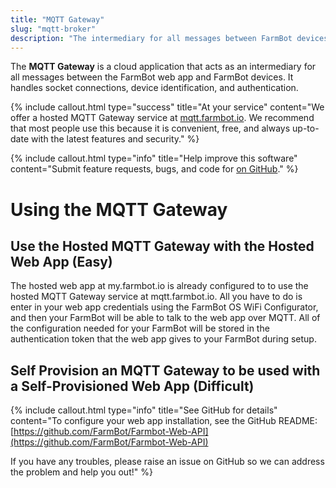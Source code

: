 ```yaml
---
title: "MQTT Gateway"
slug: "mqtt-broker"
description: "The intermediary for all messages between FarmBot devices and the web app"
---
```


The **MQTT Gateway** is a cloud application that acts as an intermediary for all messages between the FarmBot web app and FarmBot devices. It handles socket connections, device identification, and authentication.

{%
include callout.html
type="success"
title="At your service"
content="We offer a hosted MQTT Gateway service at [mqtt.farmbot.io](http://mqtt.farmbot.io). We recommend that most people use this because it is convenient, free, and always up-to-date with the latest features and security."
%}



{%
include callout.html
type="info"
title="Help improve this software"
content="Submit feature requests, bugs, and code for [on GitHub](https://github.com/FarmBot/mqtt-gateway)."
%}



# Using the MQTT Gateway

## Use the Hosted MQTT Gateway with the Hosted Web App (Easy)
The hosted web app at my.farmbot.io is already configured to to use the hosted MQTT Gateway service at mqtt.farmbot.io. All you have to do is enter in your web app credentials using the FarmBot OS WiFi Configurator, and then your FarmBot will be able to talk to the web app over MQTT. All of the configuration needed for your FarmBot will be stored in the authentication token that the web app gives to your FarmBot during setup.

## Self Provision an MQTT Gateway to be used with a Self-Provisioned Web App (Difficult)

{%
include callout.html
type="info"
title="See GitHub for details"
content="To configure your web app installation, see the GitHub README: [https://github.com/FarmBot/Farmbot-Web-API](https://github.com/FarmBot/Farmbot-Web-API)

If you have any troubles, please raise an issue on GitHub so we can address the problem and help you out!"
%}

